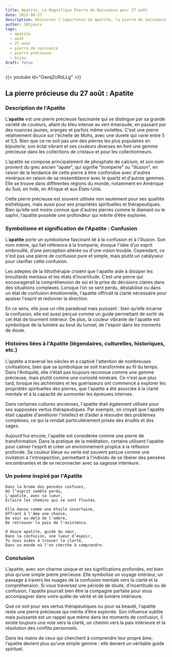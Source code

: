 ```yaml
---
title: Apatite, La Magnifique Pierre de Naissance pour 27 août
date: 2025-08-27
description: Découvrez l'importance de Apatite, la pierre de naissance du 27 août qui symbolise Confusion. Laissez sa beauté et sa signification illuminer votre journée.
author: 365jours
tags:
  - apatite
  - août
  - 27 août
  - pierre de naissance
  - pierre précieuse
  - bijou
draft: false
---
```


{{< youtube id="Gavq2URsLLg" >}}

## La pierre précieuse du 27 août : Apatite

### Description de l'Apatite

L'**apatite** est une pierre précieuse fascinante qui se distingue par sa grande variété de couleurs, allant du bleu intense au vert émeraude, en passant par des nuances jaunes, oranges et parfois même violettes. C'est une pierre relativement douce sur l'échelle de Mohs, avec une dureté qui varie entre 5 et 5,5. Bien que ce ne soit pas une des pierres les plus populaires en bijouterie, son éclat vibrant et ses couleurs diverses en font une gemme précieuse dans les collections de cristaux et pour les collectionneurs.

L'apatite se compose principalement de phosphate de calcium, et son nom provient du grec ancien "apate", qui signifie "tromperie" ou "illusion", en raison de la tendance de cette pierre à être confondue avec d'autres minéraux en raison de sa ressemblance avec le quartz et d'autres gemmes. Elle se trouve dans différentes régions du monde, notamment en Amérique du Sud, en Inde, en Afrique et aux États-Unis.

Cette pierre précieuse est souvent utilisée non seulement pour ses qualités esthétiques, mais aussi pour ses propriétés spirituelles et thérapeutiques. Bien qu’elle soit moins connue que d'autres pierres comme le diamant ou le saphir, l’apatite possède une profondeur qui mérite d’être explorée.

### Symbolisme et signification de l'Apatite : Confusion

L'**apatite** porte un symbolisme fascinant lié à la confusion et à l'illusion. Son nom même, qui fait référence à la tromperie, évoque l'idée d’un esprit embrouillé, d’une perception altérée ou d'une vision trouble. Cependant, ce n'est pas une pierre de confusion pure et simple, mais plutôt un catalyseur pour clarifier cette confusion.

Les adeptes de la lithothérapie croient que l'apatite aide à dissiper les brouillards mentaux et les états d’incertitude. C’est une pierre qui encouragerait la compréhension de soi et la prise de décisions claires dans des situations complexes. Lorsque l’on se sent perdu, déstabilisé ou dans un état de confusion émotionnelle, l'apatite offrirait la clarté nécessaire pour apaiser l'esprit et redonner la direction.

En ce sens, elle joue un rôle paradoxal mais puissant : bien qu’elle incarne la confusion, elle est aussi perçue comme un guide permettant de sortir de cet état de tourment intérieur. De plus, la couleur vibrante de l'apatite est symbolique de la lumière au bout du tunnel, de l'espoir dans les moments de doute.

### Histoires liées à l'Apatite (légendaires, culturelles, historiques, etc.)

L'apatite a traversé les siècles et a captivé l'attention de nombreuses civilisations, bien que sa symbolique se soit transformée au fil du temps. Dans l'Antiquité, elle n’était pas toujours reconnue comme une gemme précieuse, mais plutôt comme une curiosité minérale. Ce n'est que plus tard, lorsque les alchimistes et les guérisseurs ont commencé à explorer les propriétés spirituelles des pierres, que l'apatite a été associée à la clarté mentale et à la capacité de surmonter les épreuves internes.

Dans certaines cultures anciennes, l'apatite était également utilisée pour ses supposées vertus thérapeutiques. Par exemple, on croyait que l'apatite était capable d'améliorer l'intellect et d’aider à résoudre des problèmes complexes, ce qui la rendait particulièrement prisée des érudits et des sages.

Aujourd'hui encore, l'apatite est considérée comme une pierre de transformation. Dans la pratique de la méditation, certains utilisent l'apatite pour calmer l'esprit et créer un environnement propice à la réflexion profonde. Sa couleur bleue ou verte est souvent perçue comme une invitation à l'introspection, permettant à l'individu de se libérer des pensées encombrantes et de se reconnecter avec sa sagesse intérieure.

### Un poème inspiré par l'Apatite

	Dans la brume des pensées confuses,  
	Où l’esprit semble perdu,  
	L'apatite, avec sa lueur,  
	Éclaire les chemins qui se sont floutés.
	
	Elle danse comme une étoile incertaine,  
	Offrant à l'âme une chance,  
	De voir au-delà de l'ombre,  
	De retrouver la paix de l'existence.
	
	O douce apatite, guide du cœur,  
	Dans la confusion, une lueur d'espoir,  
	Tu nous aides à trouver la clarté,  
	Dans un monde où l'on cherche à comprendre.

### Conclusion

L'apatite, avec son charme unique et ses significations profondes, est bien plus qu’une simple pierre précieuse. Elle symbolise un voyage intérieur, un passage à travers les nuages de la confusion mentale vers la clarté et la compréhension. Si vous traversez une période de doute, d'incertitude ou de confusion, l'apatite pourrait bien être la compagne parfaite pour vous accompagner dans votre quête de vérité et de lumière intérieure.

Que ce soit pour ses vertus thérapeutiques ou pour sa beauté, l'apatite reste une pierre précieuse qui mérite d’être explorée. Son influence subtile mais puissante est un rappel que même dans les moments de confusion, il existe toujours une voie vers la clarté, un chemin vers la paix intérieure et la résolution des conflits personnels.

Dans les mains de ceux qui cherchent à comprendre leur propre âme, l'apatite devient plus qu’une simple gemme : elle devient un véritable guide spirituel.
